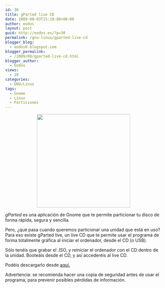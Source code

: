 ```yaml
---
id: 30
title: gParted live CD
date: 2009-08-03T15:10:00+00:00
author: eodos
layout: post
guid: http://eodos.es/?p=30
permalink: /gnu-linux/gparted-live-cd
blogger_blog:
  - eodos0.blogspot.com
blogger_permalink:
  - /2009/08/gparted-live-cd.html
blogger_author:
  - Eodos
views:
  - 18
categories:
  - GNU/Linux
tags:
  - Gnome
  - Linux
  - Particiones
---
```

<a onblur="try {parent.deselectBloggerImageGracefully();} catch(e) {}" href="https://i1.wp.com/linux-distro.co.uk/images/gparted_logo3.png?ssl=1" data-rel="lightbox-0" title=""><img style="display:block; margin:0px auto 10px; text-align:center;cursor:pointer; cursor:hand;width: 300px; height: 300px;" src="https://i1.wp.com/linux-distro.co.uk/images/gparted_logo3.png?ssl=1" border="0" alt="" data-recalc-dims="1" /></a>

*gParted* es una aplicación de Gnome que te permite particionar tu disco de forma rápida, segura y sencilla.

Pero, ¿qué pasa cuando queremos particionar una unidad que está en uso? Para eso existe gParted live, un live CD que te permite usar el programa de forma totalmente gráfica al iniciar el ordenador, desde el CD (o USB).

Sólo tenéis que grabar el .ISO, y reiniciar el ordenador con el CD dentro de la unidad. Booteáis desde el CD, y así accederéis al live CD.

Podéis descargarlo desde [aquí.](http://gparted.sourceforge.net/)

Advertencia: se recomienda hacer una copia de seguridad antes de usar el programa, para prevenir posibles pérdidas de información.
